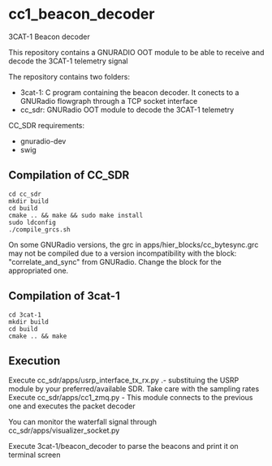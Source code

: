 # cc1_beacon_decoder
3CAT-1 Beacon decoder

This repository contains a GNURADIO OOT module to be able to receive and decode the 3CAT-1 telemetry signal

The repository contains two folders:
- 3cat-1: C program containing the beacon decoder. It conects to a GNURadio flowgraph through a TCP socket interface
- cc_sdr: GNURadio OOT module to decode the 3CAT-1 telemetry

CC_SDR requirements:
- gnuradio-dev
- swig

## Compilation of CC_SDR
```
cd cc_sdr
mkdir build
cd build
cmake .. && make && sudo make install
sudo ldconfig
./compile_grcs.sh
```

On some GNURadio versions, the grc in apps/hier_blocks/cc_bytesync.grc may not be compiled due to a version incompatibility with the block:
"correlate_and_sync" from GNURadio. Change the block for the appropriated one.


## Compilation of 3cat-1
```
cd 3cat-1
mkdir build
cd build
cmake .. && make
```

## Execution
Execute cc_sdr/apps/usrp_interface_tx_rx.py .- substituing the USRP module by your preferred/available SDR. Take care with the sampling rates
Execute cc_sdr/apps/cc1_zmq.py - This module connects to the previous one and executes the packet decoder

You can monitor the waterfall signal through cc_sdr/apps/visualizer_socket.py

Execute 3cat-1/beacon_decoder to parse the beacons and print it on terminal screen
